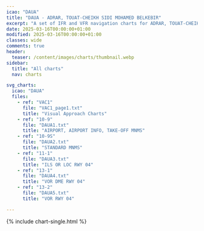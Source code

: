 ```yaml
---
icao: "DAUA" 
title: "DAUA - ADRAR, TOUAT-CHEIKH SIDI MOHAMED BELKEBIR"
excerpt: "A set of IFR and VFR navigation charts for ADRAR, TOUAT-CHEIKH SIDI MOHAMED BELKEBIR Airport"
date: 2025-03-16T00:00:00+01:00
modified: 2025-03-16T00:00:00+01:00
classes: wide
comments: true
header:
  teaser: /content/images/charts/thumbnail.webp
sidebar:
  title: "All charts"
  nav: charts

svg_charts:
  icao: "DAUA"
  files:
    - ref: "VAC1"
      file: "VAC1_page1.txt"
      title: "Visual Approach Charts"
    - ref: "10-9"
      file: "DAUA1.txt"
      title: "AIRPORT, AIRPORT INFO, TAKE-OFF MNMS"
    - ref: "10-9S"
      file: "DAUA2.txt"
      title: "STANDARD MNMS"
    - ref: "11-1"
      file: "DAUA3.txt"
      title: "ILS OR LOC RWY 04"
    - ref: "13-1"
      file: "DAUA4.txt"
      title: "VOR DME RWY 04"
    - ref: "13-2"
      file: "DAUA5.txt"
      title: "VOR RWY 04"

---
```


{% include chart-single.html %}